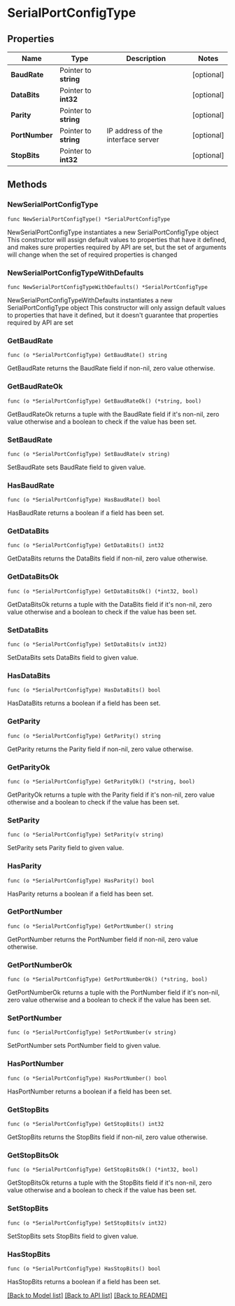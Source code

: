 # SerialPortConfigType

## Properties

Name | Type | Description | Notes
------------ | ------------- | ------------- | -------------
**BaudRate** | Pointer to **string** |  | [optional] 
**DataBits** | Pointer to **int32** |  | [optional] 
**Parity** | Pointer to **string** |  | [optional] 
**PortNumber** | Pointer to **string** | IP address of the interface server | [optional] 
**StopBits** | Pointer to **int32** |  | [optional] 

## Methods

### NewSerialPortConfigType

`func NewSerialPortConfigType() *SerialPortConfigType`

NewSerialPortConfigType instantiates a new SerialPortConfigType object
This constructor will assign default values to properties that have it defined,
and makes sure properties required by API are set, but the set of arguments
will change when the set of required properties is changed

### NewSerialPortConfigTypeWithDefaults

`func NewSerialPortConfigTypeWithDefaults() *SerialPortConfigType`

NewSerialPortConfigTypeWithDefaults instantiates a new SerialPortConfigType object
This constructor will only assign default values to properties that have it defined,
but it doesn't guarantee that properties required by API are set

### GetBaudRate

`func (o *SerialPortConfigType) GetBaudRate() string`

GetBaudRate returns the BaudRate field if non-nil, zero value otherwise.

### GetBaudRateOk

`func (o *SerialPortConfigType) GetBaudRateOk() (*string, bool)`

GetBaudRateOk returns a tuple with the BaudRate field if it's non-nil, zero value otherwise
and a boolean to check if the value has been set.

### SetBaudRate

`func (o *SerialPortConfigType) SetBaudRate(v string)`

SetBaudRate sets BaudRate field to given value.

### HasBaudRate

`func (o *SerialPortConfigType) HasBaudRate() bool`

HasBaudRate returns a boolean if a field has been set.

### GetDataBits

`func (o *SerialPortConfigType) GetDataBits() int32`

GetDataBits returns the DataBits field if non-nil, zero value otherwise.

### GetDataBitsOk

`func (o *SerialPortConfigType) GetDataBitsOk() (*int32, bool)`

GetDataBitsOk returns a tuple with the DataBits field if it's non-nil, zero value otherwise
and a boolean to check if the value has been set.

### SetDataBits

`func (o *SerialPortConfigType) SetDataBits(v int32)`

SetDataBits sets DataBits field to given value.

### HasDataBits

`func (o *SerialPortConfigType) HasDataBits() bool`

HasDataBits returns a boolean if a field has been set.

### GetParity

`func (o *SerialPortConfigType) GetParity() string`

GetParity returns the Parity field if non-nil, zero value otherwise.

### GetParityOk

`func (o *SerialPortConfigType) GetParityOk() (*string, bool)`

GetParityOk returns a tuple with the Parity field if it's non-nil, zero value otherwise
and a boolean to check if the value has been set.

### SetParity

`func (o *SerialPortConfigType) SetParity(v string)`

SetParity sets Parity field to given value.

### HasParity

`func (o *SerialPortConfigType) HasParity() bool`

HasParity returns a boolean if a field has been set.

### GetPortNumber

`func (o *SerialPortConfigType) GetPortNumber() string`

GetPortNumber returns the PortNumber field if non-nil, zero value otherwise.

### GetPortNumberOk

`func (o *SerialPortConfigType) GetPortNumberOk() (*string, bool)`

GetPortNumberOk returns a tuple with the PortNumber field if it's non-nil, zero value otherwise
and a boolean to check if the value has been set.

### SetPortNumber

`func (o *SerialPortConfigType) SetPortNumber(v string)`

SetPortNumber sets PortNumber field to given value.

### HasPortNumber

`func (o *SerialPortConfigType) HasPortNumber() bool`

HasPortNumber returns a boolean if a field has been set.

### GetStopBits

`func (o *SerialPortConfigType) GetStopBits() int32`

GetStopBits returns the StopBits field if non-nil, zero value otherwise.

### GetStopBitsOk

`func (o *SerialPortConfigType) GetStopBitsOk() (*int32, bool)`

GetStopBitsOk returns a tuple with the StopBits field if it's non-nil, zero value otherwise
and a boolean to check if the value has been set.

### SetStopBits

`func (o *SerialPortConfigType) SetStopBits(v int32)`

SetStopBits sets StopBits field to given value.

### HasStopBits

`func (o *SerialPortConfigType) HasStopBits() bool`

HasStopBits returns a boolean if a field has been set.


[[Back to Model list]](../README.md#documentation-for-models) [[Back to API list]](../README.md#documentation-for-api-endpoints) [[Back to README]](../README.md)


